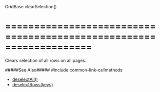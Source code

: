 <!--id-->GridBase.clearSelection()<!--/id-->
===================================================================
===================================================================

<!--shortDescription-->
Clears selection of all rows on all pages.
<!--/shortDescription-->

<!--fullDescription-->
#####See Also#####
#include common-link-callmethods
- [deselectAll()]({basewidgetpath}/Methods/#deselectAll)
- [deselectRows(keys)]({basewidgetpath}/Methods/#deselectRowskeys)
<!--/fullDescription-->